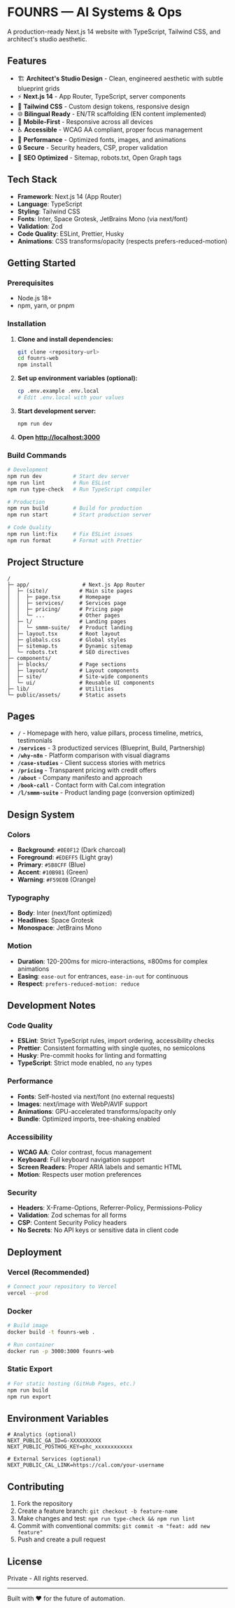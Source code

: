 # FOUNRS — AI Systems & Ops

A production-ready Next.js 14 website with TypeScript, Tailwind CSS, and architect's studio aesthetic.

## Features

- 🏗️ **Architect's Studio Design** - Clean, engineered aesthetic with subtle blueprint grids
- ⚡ **Next.js 14** - App Router, TypeScript, server components
- 🎨 **Tailwind CSS** - Custom design tokens, responsive design
- 🌐 **Bilingual Ready** - EN/TR scaffolding (EN content implemented)
- 📱 **Mobile-First** - Responsive across all devices
- ♿ **Accessible** - WCAG AA compliant, proper focus management
- 🚀 **Performance** - Optimized fonts, images, and animations
- 🔒 **Secure** - Security headers, CSP, proper validation
- 🎯 **SEO Optimized** - Sitemap, robots.txt, Open Graph tags

## Tech Stack

- **Framework**: Next.js 14 (App Router)
- **Language**: TypeScript
- **Styling**: Tailwind CSS
- **Fonts**: Inter, Space Grotesk, JetBrains Mono (via next/font)
- **Validation**: Zod
- **Code Quality**: ESLint, Prettier, Husky
- **Animations**: CSS transforms/opacity (respects prefers-reduced-motion)

## Getting Started

### Prerequisites

- Node.js 18+ 
- npm, yarn, or pnpm

### Installation

1. **Clone and install dependencies:**
   ```bash
   git clone <repository-url>
   cd founrs-web
   npm install
   ```

2. **Set up environment variables (optional):**
   ```bash
   cp .env.example .env.local
   # Edit .env.local with your values
   ```

3. **Start development server:**
   ```bash
   npm run dev
   ```

4. **Open [http://localhost:3000](http://localhost:3000)**

### Build Commands

```bash
# Development
npm run dev          # Start dev server
npm run lint         # Run ESLint
npm run type-check   # Run TypeScript compiler

# Production
npm run build        # Build for production
npm run start        # Start production server

# Code Quality
npm run lint:fix     # Fix ESLint issues
npm run format       # Format with Prettier
```

## Project Structure

```
/
├─ app/                 # Next.js App Router
│  ├─ (site)/          # Main site pages
│  │  ├─ page.tsx      # Homepage
│  │  ├─ services/     # Services page
│  │  ├─ pricing/      # Pricing page
│  │  └─ ...           # Other pages
│  ├─ l/               # Landing pages
│  │  └─ smmm-suite/   # Product landing
│  ├─ layout.tsx       # Root layout
│  ├─ globals.css      # Global styles
│  ├─ sitemap.ts       # Dynamic sitemap
│  └─ robots.txt       # SEO directives
├─ components/
│  ├─ blocks/          # Page sections
│  ├─ layout/          # Layout components
│  ├─ site/            # Site-wide components
│  └─ ui/              # Reusable UI components
├─ lib/                # Utilities
└─ public/assets/      # Static assets
```

## Pages

- **`/`** - Homepage with hero, value pillars, process timeline, metrics, testimonials
- **`/services`** - 3 productized services (Blueprint, Build, Partnership)  
- **`/why-n8n`** - Platform comparison with visual diagrams
- **`/case-studies`** - Client success stories with metrics
- **`/pricing`** - Transparent pricing with credit offers
- **`/about`** - Company manifesto and approach
- **`/book-call`** - Contact form with Cal.com integration
- **`/l/smmm-suite`** - Product landing page (conversion optimized)

## Design System

### Colors
- **Background**: `#0E0F12` (Dark charcoal)
- **Foreground**: `#EDEFF5` (Light gray)
- **Primary**: `#5B8CFF` (Blue)
- **Accent**: `#10B981` (Green)
- **Warning**: `#F59E0B` (Orange)

### Typography
- **Body**: Inter (next/font optimized)
- **Headlines**: Space Grotesk
- **Monospace**: JetBrains Mono

### Motion
- **Duration**: 120-200ms for micro-interactions, ≤800ms for complex animations
- **Easing**: `ease-out` for entrances, `ease-in-out` for continuous
- **Respect**: `prefers-reduced-motion: reduce`

## Development Notes

### Code Quality
- **ESLint**: Strict TypeScript rules, import ordering, accessibility checks
- **Prettier**: Consistent formatting with single quotes, no semicolons
- **Husky**: Pre-commit hooks for linting and formatting
- **TypeScript**: Strict mode enabled, no `any` types

### Performance
- **Fonts**: Self-hosted via next/font (no external requests)
- **Images**: next/image with WebP/AVIF support
- **Animations**: GPU-accelerated transforms/opacity only
- **Bundle**: Optimized imports, tree-shaking enabled

### Accessibility
- **WCAG AA**: Color contrast, focus management
- **Keyboard**: Full keyboard navigation support  
- **Screen Readers**: Proper ARIA labels and semantic HTML
- **Motion**: Respects user motion preferences

### Security
- **Headers**: X-Frame-Options, Referrer-Policy, Permissions-Policy
- **Validation**: Zod schemas for all forms
- **CSP**: Content Security Policy headers
- **No Secrets**: No API keys or sensitive data in client code

## Deployment

### Vercel (Recommended)
```bash
# Connect your repository to Vercel
vercel --prod
```

### Docker
```bash
# Build image
docker build -t founrs-web .

# Run container
docker run -p 3000:3000 founrs-web
```

### Static Export
```bash
# For static hosting (GitHub Pages, etc.)
npm run build
npm run export
```

## Environment Variables

```env
# Analytics (optional)
NEXT_PUBLIC_GA_ID=G-XXXXXXXXXX
NEXT_PUBLIC_POSTHOG_KEY=phc_xxxxxxxxxxxx

# External Services (optional)
NEXT_PUBLIC_CAL_LINK=https://cal.com/your-username
```

## Contributing

1. Fork the repository
2. Create a feature branch: `git checkout -b feature-name`
3. Make changes and test: `npm run type-check && npm run lint`
4. Commit with conventional commits: `git commit -m "feat: add new feature"`
5. Push and create a pull request

## License

Private - All rights reserved.

---

Built with ❤️ for the future of automation.